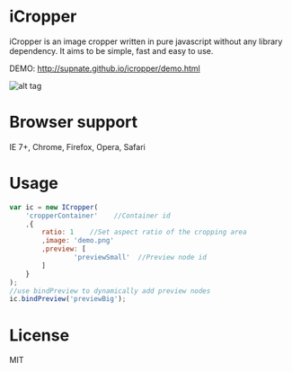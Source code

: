 iCropper
========

iCropper is an image cropper written in pure javascript without any library dependency. It aims to be simple, fast and easy to use.

DEMO: http://supnate.github.io/icropper/demo.html

![alt tag](http://supnate.github.io/icropper/demo1.jpg)

Browser support
=========
IE 7+, Chrome, Firefox, Opera, Safari

Usage
=========
```js
var ic = new ICropper(
	'cropperContainer'    //Container id
	,{
		ratio: 1    //Set aspect ratio of the cropping area
		,image: 'demo.png'
		,preview: [
				'previewSmall'  //Preview node id
		]
	}
);
//use bindPreview to dynamically add preview nodes
ic.bindPreview('previewBig');
```

License
=======
MIT
